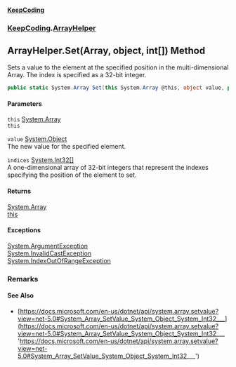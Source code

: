 #### [KeepCoding](index.md 'index')
### [KeepCoding](KeepCoding.md 'KeepCoding').[ArrayHelper](ArrayHelper.md 'KeepCoding.ArrayHelper')
## ArrayHelper.Set(Array, object, int[]) Method
Sets a value to the element at the specified position in the multi-dimensional Array. The index is specified as a 32-bit integer.  
```csharp
public static System.Array Set(this System.Array @this, object value, params int[] indices);
```
#### Parameters
<a name='KeepCoding.ArrayHelper.Set(System.Array.object.int..).this'></a>
`this` [System.Array](https://docs.microsoft.com/en-us/dotnet/api/System.Array 'System.Array')  
`this`
  
<a name='KeepCoding.ArrayHelper.Set(System.Array.object.int..).value'></a>
`value` [System.Object](https://docs.microsoft.com/en-us/dotnet/api/System.Object 'System.Object')  
The new value for the specified element.
  
<a name='KeepCoding.ArrayHelper.Set(System.Array.object.int..).indices'></a>
`indices` [System.Int32](https://docs.microsoft.com/en-us/dotnet/api/System.Int32 'System.Int32')[[]](https://docs.microsoft.com/en-us/dotnet/api/System.Array 'System.Array')  
A one-dimensional array of 32-bit integers that represent the indexes specifying the position of the element to set.
  
#### Returns
[System.Array](https://docs.microsoft.com/en-us/dotnet/api/System.Array 'System.Array')  
[this](ArrayHelper.Set.swA9pL5BqpfuVtJX+6IfaQ.md#KeepCoding.ArrayHelper.Set(System.Array.object.int..).this 'KeepCoding.ArrayHelper.Set(System.Array, object, int[]).this')
#### Exceptions
[System.ArgumentException](https://docs.microsoft.com/en-us/dotnet/api/System.ArgumentException 'System.ArgumentException')  
[System.InvalidCastException](https://docs.microsoft.com/en-us/dotnet/api/System.InvalidCastException 'System.InvalidCastException')  
[System.IndexOutOfRangeException](https://docs.microsoft.com/en-us/dotnet/api/System.IndexOutOfRangeException 'System.IndexOutOfRangeException')  
### Remarks
#### See Also
- [https://docs.microsoft.com/en-us/dotnet/api/system.array.setvalue?view=net-5.0#System_Array_SetValue_System_Object_System_Int32___](https://docs.microsoft.com/en-us/dotnet/api/system.array.setvalue?view=net-5.0#System_Array_SetValue_System_Object_System_Int32___ 'https://docs.microsoft.com/en-us/dotnet/api/system.array.setvalue?view=net-5.0#System_Array_SetValue_System_Object_System_Int32___')
